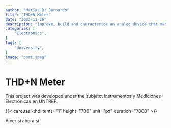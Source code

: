 ```yaml
---
author: "Matías Di Bernardo"
title: "THD+N Meter"
date: "2023-11-26"
description: "Improve, build and characterice an analog device that messuare harmonic distortion."
categories: [
    "Electronics",
]
tags: [
    "University",
]
image: "port.jpeg"
---
```


# THD+N Meter
This project was developed under the subjetct Instrumentos y Mediciónes Electrónicas en UNTREF.

{{< carousel-thd items="1" height="700" unit="px" duration="7000" >}}

A ver si ahora si

